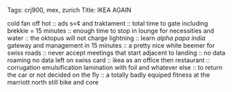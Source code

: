 Tags: crj900, mex, zurich
Title: IKEA AGAIN
  
cold fan off hot :: ads s<¢ and traktament :: total time to gate including brekkie = 15 minutes :: enough time to stop in lounge for necessities and water :: the oktopus will not charge lightning :: learn _alpha papa india_ gateway and management in 15 minutes :: a pretty nice white beemer for swiss roads :: never accept meetings that start adjacent to landing :: no data roaming no data left on swiss card :: ikea as an office then restaurant :: corrugation emulsification lamination with foil and whatever else :: to return the car or not decided on the fly :: a totally badly equiped fitness at the marriott north still bike and core